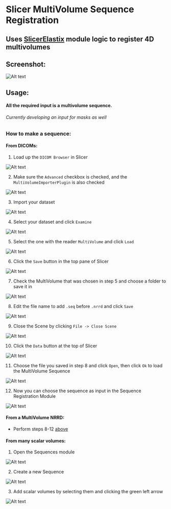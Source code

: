 # Slicer MultiVolume Sequence Registration
## Uses [SlicerElastix](https://github.com/lassoan/SlicerElastix) module logic to register 4D multivolumes

## Screenshot:


![Alt text](screenshot.png?raw=true "Screenshot")

## Usage:

#### All the required input is a multivolume sequence.
###### Currently developing an input for masks as well

### How to make a sequence:

#### From DICOMs:
1. Load up the `DICOM Browser` in Slicer

![Alt text](img/loadDcm.png?raw=true "Load DICOM")

2. Make sure the `Advanced` checkbox is checked, and the `MultiVolumeImporterPlugin` is also checked

![Alt text](img/multivolume.png?raw=true "Load DICOMs as a multivolume")

3. Import your dataset

![Alt text](img/import.png?raw=true "Import DICOMs")

4. Select your dataset and click `Examine`

![Alt text](img/examine.png?raw=true "Examine DICOMs")

5. Select the one with the reader `MultiVolume` and click `Load`

![Alt text](img/load.png?raw=true "Load MultiVolume")

6. Click the `Save` button in the top pane of Slicer

![Alt text](img/save.png?raw=true "Save MultiVolume")

7. Check the MultiVolume that was chosen in step 5 and choose a folder to save it in

![Alt text](img/nrrd.png?raw=true "Save MultiVolume as Nrrd")

8. Edit the file name to add `.seq` before `.nrrd` and click `Save`

![Alt text](img/seqnrrd.png?raw=true "Save MultiVolume as Nrrd Sequence")

9. Close the Scene by clicking `File -> Close Scene`

![Alt text](img/closescene.png?raw=true "Close Scene")

10. Click the `Data` button at the top of Slicer

![Alt text](img/data.png?raw=true "Add Data")

11. Choose the file you saved in step 8 and click `Open`, then click `Ok` to load the MultiVolume Sequence

![Alt text](img/open.png?raw=true "Load MultiVolume Sequence")

12. Now you can choose the sequence as input in the Sequence Registration Module

![Alt text](img/choose.png?raw=true "Use MultiVolume Sequence in Sequence Registration")

#### From a MultiVolume NRRD:
- Perform steps 8-12 [above](#from-dicoms)

#### From many scalar volumes:
1. Open the Sequences module

![Alt text](img/choose.png?raw=true "Open the Sequences module")

2. Create a new Sequence

![Alt text](img/createseq.png?raw=true "Create a new Sequence")

3. Add scalar volumes by selecting them and clicking the green left arrow

![Alt text](img/addvoltoseq.png?raw=true "Append Sequence with Scalar Volumes")
